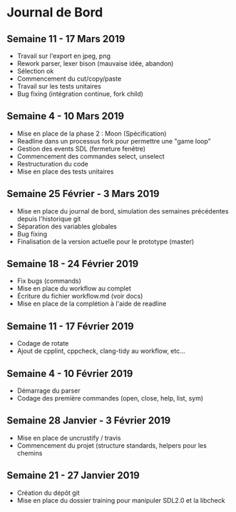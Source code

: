 # Journal de Bord

## Semaine 11 - 17 Mars 2019

- Travail sur l'export en jpeg, png
- Rework parser, lexer bison (mauvaise idée, abandon)
- Sélection ok
- Commencement du cut/copy/paste
- Travail sur les tests unitaires
- Bug fixing (intégration continue, fork child)

## Semaine 4 - 10 Mars 2019

- Mise en place de la phase 2 : Moon (Spécification)
- Readline dans un processus fork pour permettre une "game loop"
- Gestion des events SDL (fermeture fenêtre)
- Commencement des commandes select, unselect
- Restructuration du code
- Mise en place des tests unitaires

## Semaine 25 Février - 3 Mars 2019

- Mise en place du journal de bord, simulation des semaines précédentes depuis l'historique git
- Séparation des variables globales
- Bug fixing
- Finalisation de la version actuelle pour le prototype (master)

## Semaine 18 - 24 Février 2019

- Fix bugs (commands)
- Mise en place du workflow au complet
- Écriture du fichier workflow.md (voir docs)
- Mise en place de la complétion à l'aide de readline

## Semaine 11 - 17 Février 2019

- Codage de rotate
- Ajout de cpplint, cppcheck, clang-tidy au workflow, etc...

## Semaine 4 - 10 Février 2019

- Démarrage du parser
- Codage des première commandes (open, close, help, list, sym)

## Semaine 28 Janvier - 3 Février 2019

- Mise en place de uncrustify / travis
- Commencement du projet (structure standards, helpers pour les chemins

## Semaine 21 - 27 Janvier 2019

- Création du dépôt git
- Mise en place du dossier training pour manipuler SDL2.0 et la libcheck